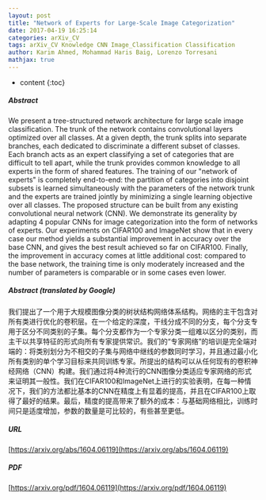 ```yaml
---
layout: post
title: "Network of Experts for Large-Scale Image Categorization"
date: 2017-04-19 16:25:14
categories: arXiv_CV
tags: arXiv_CV Knowledge CNN Image_Classification Classification
author: Karim Ahmed, Mohammad Haris Baig, Lorenzo Torresani
mathjax: true
---
```


* content
{:toc}

##### Abstract
We present a tree-structured network architecture for large scale image classification. The trunk of the network contains convolutional layers optimized over all classes. At a given depth, the trunk splits into separate branches, each dedicated to discriminate a different subset of classes. Each branch acts as an expert classifying a set of categories that are difficult to tell apart, while the trunk provides common knowledge to all experts in the form of shared features. The training of our "network of experts" is completely end-to-end: the partition of categories into disjoint subsets is learned simultaneously with the parameters of the network trunk and the experts are trained jointly by minimizing a single learning objective over all classes. The proposed structure can be built from any existing convolutional neural network (CNN). We demonstrate its generality by adapting 4 popular CNNs for image categorization into the form of networks of experts. Our experiments on CIFAR100 and ImageNet show that in every case our method yields a substantial improvement in accuracy over the base CNN, and gives the best result achieved so far on CIFAR100. Finally, the improvement in accuracy comes at little additional cost: compared to the base network, the training time is only moderately increased and the number of parameters is comparable or in some cases even lower.

##### Abstract (translated by Google)
我们提出了一个用于大规模图像分类的树状结构网络体系结构。网络的主干包含对所有类进行优化的卷积层。在一个给定的深度，干线分成不同的分支，每个分支专用于区分不同类别的子集。每个分支都作为一个专家分类一组难以区分的类别，而主干以共享特征的形式向所有专家提供常识。我们的“专家网络”的培训是完全端对端的：将类别划分为不相交的子集与网络中继线的参数同时学习，并且通过最小化所有类别的单个学习目标来共同训练专家。所提出的结构可以从任何现有的卷积神经网络（CNN）构建。我们通过将4种流行的CNN图像分类适应专家网络的形式来证明其一般性。我们在CIFAR100和ImageNet上进行的实验表明，在每一种情况下，我们的方法都比基本的CNN在精度上有显着的提高，并且在CIFAR100上取得了最好的结果。最后，精度的提高带来了额外的成本：与基础网络相比，训练时间只是适度增加，参数的数量是可比较的，有些甚至更低。

##### URL
[https://arxiv.org/abs/1604.06119](https://arxiv.org/abs/1604.06119)

##### PDF
[https://arxiv.org/pdf/1604.06119](https://arxiv.org/pdf/1604.06119)

